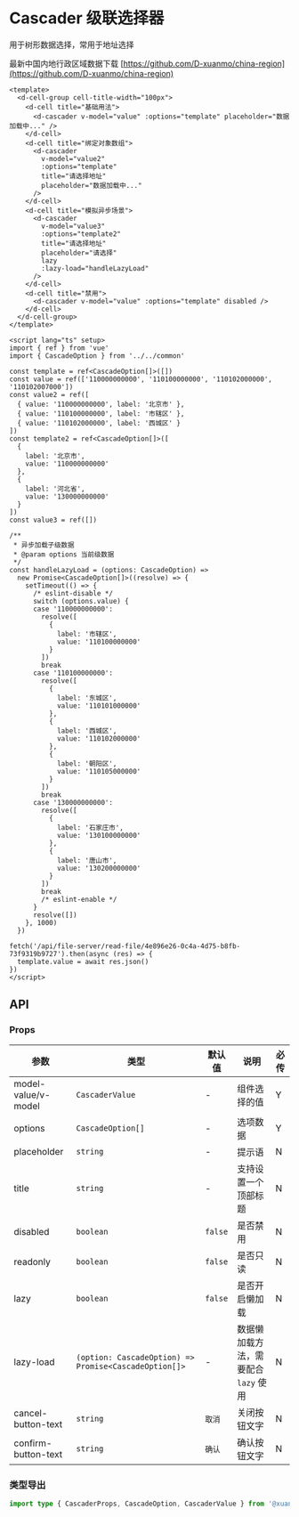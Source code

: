 # Cascader 级联选择器

用于树形数据选择，常用于地址选择

最新中国内地行政区域数据下载 [https://github.com/D-xuanmo/china-region](https://github.com/D-xuanmo/china-region)

```vue client=Mobile playground=MCascader
<template>
  <d-cell-group cell-title-width="100px">
    <d-cell title="基础用法">
      <d-cascader v-model="value" :options="template" placeholder="数据加载中..." />
    </d-cell>
    <d-cell title="绑定对象数组">
      <d-cascader
        v-model="value2"
        :options="template"
        title="请选择地址"
        placeholder="数据加载中..."
      />
    </d-cell>
    <d-cell title="模拟异步场景">
      <d-cascader
        v-model="value3"
        :options="template2"
        title="请选择地址"
        placeholder="请选择"
        lazy
        :lazy-load="handleLazyLoad"
      />
    </d-cell>
    <d-cell title="禁用">
      <d-cascader v-model="value" :options="template" disabled />
    </d-cell>
  </d-cell-group>
</template>

<script lang="ts" setup>
import { ref } from 'vue'
import { CascadeOption } from '../../common'

const template = ref<CascadeOption[]>([])
const value = ref(['110000000000', '110100000000', '110102000000', '110102007000'])
const value2 = ref([
  { value: '110000000000', label: '北京市' },
  { value: '110100000000', label: '市辖区' },
  { value: '110102000000', label: '西城区' }
])
const template2 = ref<CascadeOption[]>([
  {
    label: '北京市',
    value: '110000000000'
  },
  {
    label: '河北省',
    value: '130000000000'
  }
])
const value3 = ref([])

/**
 * 异步加载子级数据
 * @param options 当前级数据
 */
const handleLazyLoad = (options: CascadeOption) =>
  new Promise<CascadeOption[]>((resolve) => {
    setTimeout(() => {
      /* eslint-disable */
      switch (options.value) {
      case '110000000000':
        resolve([
          {
            label: '市辖区',
            value: '110100000000'
          }
        ])
        break
      case '110100000000':
        resolve([
          {
            label: '东城区',
            value: '110101000000'
          },
          {
            label: '西城区',
            value: '110102000000'
          },
          {
            label: '朝阳区',
            value: '110105000000'
          }
        ])
        break
      case '130000000000':
        resolve([
          {
            label: '石家庄市',
            value: '130100000000'
          },
          {
            label: '唐山市',
            value: '130200000000'
          }
        ])
        break
        /* eslint-enable */
      }
      resolve([])
    }, 1000)
  })

fetch('/api/file-server/read-file/4e896e26-0c4a-4d75-b8fb-73f9319b9727').then(async (res) => {
  template.value = await res.json()
})
</script>
```

## API

### Props

|参数|类型|默认值|说明|必传|
|----|---|-----|---|----|
|model-value/v-model|`CascaderValue`|-|组件选择的值|Y|
|options|`CascadeOption[]`|-|选项数据|Y|
|placeholder|`string`|-|提示语|N|
|title|`string`|-|支持设置一个顶部标题|N|
|disabled|`boolean`|`false`|是否禁用|N|
|readonly|`boolean`|`false`|是否只读|N|
|lazy|`boolean`|`false`|是否开启懒加载|N|
|lazy-load|`(option: CascadeOption) => Promise<CascadeOption[]>`|-|数据懒加载方法，需要配合 `lazy` 使用|N|
|cancel-button-text|`string`|`取消`|关闭按钮文字|N|
|confirm-button-text|`string`|`确认`|确认按钮文字|N|

### 类型导出

```typescript
import type { CascaderProps, CascadeOption, CascaderValue } from '@xuanmo/dl-ui'
```
